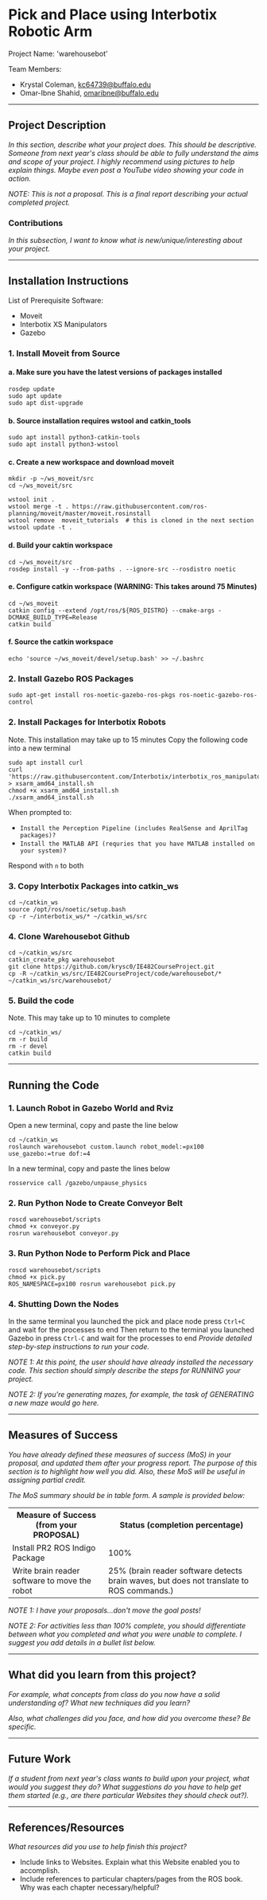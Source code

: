 # Pick and Place using Interbotix Robotic Arm

Project Name: 'warehousebot'  

Team Members:
- Krystal Coleman, kc64739@buffalo.edu
- Omar-Ibne Shahid, omaribne@buffalo.edu

---

## Project Description

*In this section, describe what your project does. This should be descriptive.  Someone from next year's class should be able to fully understand the aims and scope of your project. I highly recommend using pictures to help explain things.  Maybe even post a YouTube video showing your code in action.*

*NOTE:  This is not a proposal.  This is a final report describing your actual completed project.*

### Contributions

*In this subsection, I want to know what is new/unique/interesting about your project.*

---

## Installation Instructions
List of Prerequisite Software:
- Moveit 
- Interbotix XS Manipulators
- Gazebo

### 1. Install Moveit from Source
#### a. Make sure you have the latest versions of packages installed
```
rosdep update
sudo apt update
sudo apt dist-upgrade
```
#### b. Source installation requires wstool and catkin_tools
```
sudo apt install python3-catkin-tools
sudo apt install python3-wstool
```
#### c. Create a new workspace and download moveit
```
mkdir -p ~/ws_moveit/src
cd ~/ws_moveit/src

wstool init .
wstool merge -t . https://raw.githubusercontent.com/ros-planning/moveit/master/moveit.rosinstall
wstool remove  moveit_tutorials  # this is cloned in the next section
wstool update -t .
```
#### d. Build your caktin workspace
```
cd ~/ws_moveit/src
rosdep install -y --from-paths . --ignore-src --rosdistro noetic
```
#### e. Configure catkin workspace (WARNING: This takes around 75 Minutes)
```
cd ~/ws_moveit
catkin config --extend /opt/ros/${ROS_DISTRO} --cmake-args -DCMAKE_BUILD_TYPE=Release
catkin build
```
#### f. Source the catkin workspace
```
echo 'source ~/ws_moveit/devel/setup.bash' >> ~/.bashrc
```
### 2. Install Gazebo ROS Packages
```
sudo apt-get install ros-noetic-gazebo-ros-pkgs ros-noetic-gazebo-ros-control
```
### 2. Install Packages for Interbotix Robots
Note. This installation may take up to 15 minutes
Copy the following code into a new terminal
```
sudo apt install curl
curl 'https://raw.githubusercontent.com/Interbotix/interbotix_ros_manipulators/main/interbotix_ros_xsarms/install/amd64/xsarm_amd64_install.sh' > xsarm_amd64_install.sh
chmod +x xsarm_amd64_install.sh
./xsarm_amd64_install.sh
```
When prompted to:
* `Install the Perception Pipeline (includes RealSense and AprilTag packages)?`
* `Install the MATLAB API (requries that you have MATLAB installed on your system)?`

Respond with `n` to both
### 3. Copy Interbotix Packages into catkin_ws
```
cd ~/catkin_ws
source /opt/ros/noetic/setup.bash
cp -r ~/interbotix_ws/* ~/catkin_ws/src
```
### 4. Clone Warehousebot Github 
```
cd ~/catkin_ws/src
catkin_create_pkg warehousebot
git clone https://github.com/krysc0/IE482CourseProject.git
cp -R ~/catkin_ws/src/IE482CourseProject/code/warehousebot/* ~/catkin_ws/src/warehousebot/
```
### 5. Build the code
Note. This may take up to 10 minutes to complete
```
cd ~/catkin_ws/
rm -r build
rm -r devel
catkin build
```
---

## Running the Code
### 1. Launch Robot in Gazebo World and Rviz
Open a new terminal, copy and paste the line below
```
cd ~/catkin_ws
roslaunch warehousebot custom.launch robot_model:=px100 use_gazebo:=true dof:=4
```
In a new terminal, copy and paste the lines below
```
rosservice call /gazebo/unpause_physics
```
### 2. Run Python Node to Create Conveyor Belt
```
roscd warehousebot/scripts
chmod +x conveyor.py
rosrun warehousebot conveyor.py
```
### 3. Run Python Node to Perform Pick and Place
```
roscd warehousebot/scripts
chmod +x pick.py
ROS_NAMESPACE=px100 rosrun warehousebot pick.py 
```
### 4. Shutting Down the Nodes
In the same terminal you launched the pick and place node
press `Ctrl+C` and wait for the processes to end
Then return to the terminal you launched Gazebo in
press `Ctrl-C` and wait for the processes to end
*Provide detailed step-by-step instructions to run your code.*

*NOTE 1:  At this point, the user should have already installed the necessary code.  This section should simply describe the steps for RUNNING your project.*  

*NOTE 2:  If you're generating mazes, for example, the task of GENERATING a new maze would go here.*

---

## Measures of Success

*You have already defined these measures of success (MoS) in your proposal, and updated them after your progress report.  The purpose of this section is to highlight how well you did.  Also, these MoS will be useful in assigning partial credit.*

*The MoS summary should be in table form.  A sample is provided below:*
<TABLE>
<TR>
	<TH>Measure of Success (from your PROPOSAL)</TH>
	<TH>Status (completion percentage)</TH>
</TR>
<TR>
	<TD>Install PR2 ROS Indigo Package</TD>
	<TD>100%</TD>
</TR>
<TR>
	<TD>Write brain reader software to move the robot</TD>
	<TD>25% (brain reader software detects brain waves, but does not translate to ROS commands.)</TD>
</TR>
</TABLE>

*NOTE 1:  I have your proposals...don't move the goal posts!*

*NOTE 2:  For activities less than 100% complete, you should differentiate between what you completed and what you were unable to complete. I suggest you add details in a bullet list below.* 


---

## What did you learn from this project?

*For example, what concepts from class do you now have a solid understanding of?  What new techniques did you learn?*

*Also, what challenges did you face, and how did you overcome these?  Be specific.*

---

## Future Work

*If a student from next year's class wants to build upon your project, what would you suggest they do?  What suggestions do you have to help get them started (e.g., are there particular Websites they should check out?).*

---

## References/Resources

*What resources did you use to help finish this project?*
- Include links to Websites.  Explain what this Website enabled you to accomplish.
- Include references to particular chapters/pages from the ROS book.  Why was each chapter necessary/helpful?
